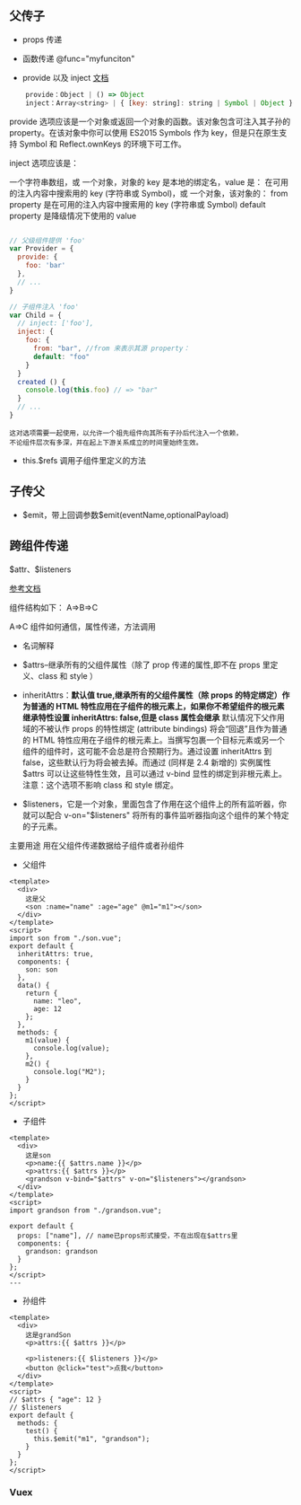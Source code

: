 ## 父传子

- props 传递

- 函数传递 @func="myfunciton"

- provide 以及 inject
  [文档](https://cn.vuejs.org/v2/api/#provide-inject)

```js
    provide：Object | () => Object
    inject：Array<string> | { [key: string]: string | Symbol | Object }
```

provide 选项应该是一个对象或返回一个对象的函数。该对象包含可注入其子孙的 property。在该对象中你可以使用 ES2015 Symbols 作为 key，但是只在原生支持 Symbol 和 Reflect.ownKeys 的环境下可工作。

inject 选项应该是：

一个字符串数组，或
一个对象，对象的 key 是本地的绑定名，value 是：
在可用的注入内容中搜索用的 key (字符串或 Symbol)，或
一个对象，该对象的：
from property 是在可用的注入内容中搜索用的 key (字符串或 Symbol)
default property 是降级情况下使用的 value

```js

// 父级组件提供 'foo'
var Provider = {
  provide: {
    foo: 'bar'
  },
  // ...
}

// 子组件注入 'foo'
var Child = {
  // inject: ['foo'],
  inject: {
    foo: {
      from: "bar", //from 来表示其源 property：
      default: "foo"
    }
  }
  created () {
    console.log(this.foo) // => "bar"
  }
  // ...
}
```

    这对选项需要一起使用，以允许一个祖先组件向其所有子孙后代注入一个依赖，
    不论组件层次有多深，并在起上下游关系成立的时间里始终生效。

- this.\$refs 调用子组件里定义的方法

## 子传父

- \$emit，带上回调参数\$emit(eventName,optionalPayload)

## 跨组件传递

\$attr、\$listeners

[参考文档](https://blog.csdn.net/songxiugongwang/article/details/84001967?depth_1-utm_source=distribute.pc_relevant.none-task&utm_source=distribute.pc_relevant.none-task)

组件结构如下：
A=>B=>C

A=>C 组件如何通信，属性传递，方法调用

- 名词解释

- \$attrs–继承所有的父组件属性（除了 prop 传递的属性,即不在 props 里定义、class 和 style ）

- inheritAttrs：**默认值 true,继承所有的父组件属性（除 props 的特定绑定）作为普通的 HTML 特性应用在子组件的根元素上，如果你不希望组件的根元素继承特性设置 inheritAttrs: false,但是 class 属性会继承**
  默认情况下父作用域的不被认作 props 的特性绑定 (attribute bindings) 将会“回退”且作为普通的 HTML 特性应用在子组件的根元素上。当撰写包裹一个目标元素或另一个组件的组件时，这可能不会总是符合预期行为。通过设置 inheritAttrs 到 false，这些默认行为将会被去掉。而通过 (同样是 2.4 新增的) 实例属性 \$attrs 可以让这些特性生效，且可以通过 v-bind 显性的绑定到非根元素上。
  注意：这个选项不影响 class 和 style 绑定。

- \$listeners，它是一个对象，里面包含了作用在这个组件上的所有监听器，你就可以配合 v-on="\$listeners" 将所有的事件监听器指向这个组件的某个特定的子元素。

主要用途
用在父组件传递数据给子组件或者孙组件

- 父组件

```vue
<template>
  <div>
    这是父
    <son :name="name" :age="age" @m1="m1"></son>
  </div>
</template>
<script>
import son from "./son.vue";
export default {
  inheritAttrs: true,
  components: {
    son: son
  },
  data() {
    return {
      name: "leo",
      age: 12
    };
  },
  methods: {
    m1(value) {
      console.log(value);
    },
    m2() {
      console.log("M2");
    }
  }
};
</script>
```

- 子组件

```vue
<template>
  <div>
    这是son
    <p>name:{{ $attrs.name }}</p>
    <p>attrs:{{ $attrs }}</p>
    <grandson v-bind="$attrs" v-on="$listeners"></grandson>
  </div>
</template>
<script>
import grandson from "./grandson.vue";

export default {
  props: ["name"], // name已props形式接受，不在出现在$attrs里
  components: {
    grandson: grandson
  }
};
</script>
---
```

- 孙组件

```vue
<template>
  <div>
    这是grandSon
    <p>attrs:{{ $attrs }}</p>

    <p>listeners:{{ $listeners }}</p>
    <button @click="test">点我</button>
  </div>
</template>
<script>
// $attrs { "age": 12 }
// $listeners
export default {
  methods: {
    test() {
      this.$emit("m1", "grandson");
    }
  }
};
</script>
```

### Vuex
